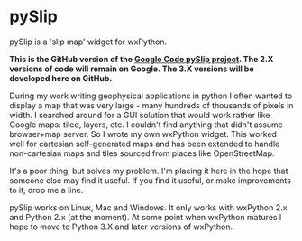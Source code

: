 # pySlip
pySlip is a 'slip map' widget for wxPython.

**This is the GitHub version of the [Google Code pySlip project](https://code.google.com/p/pyslip).
The 2.X versions of code will remain on Google.
The 3.X versions will be developed here on GitHub.**

During my work writing geophysical applications in python I often wanted to
display a map that was very large - many hundreds of thousands of pixels in
width.  I searched around for a GUI solution that would work rather like Google
maps: tiled, layers, etc.  I couldn't find anything that didn't assume
browser+map server.  So I wrote my own wxPython widget.  This worked well for
cartesian self-generated maps and has been extended to handle non-cartesian
maps and tiles sourced from places like OpenStreetMap.

It's a poor thing, but solves my problem.  I'm placing it here in the hope that
someone else may find it useful.  If you find it useful, or make improvements
to it, drop me a line.

pySlip works on Linux, Mac and Windows.  It only works with wxPython 2.x and
Python 2.x (at the moment).  At some point when wxPython matures I hope to
move to Python 3.X and later versions of wxPython.

